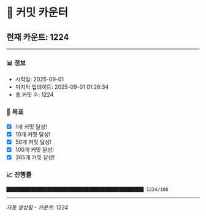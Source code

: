 # 🔢 커밋 카운터

## 현재 카운트: 1224

---

### 📊 정보
- 시작일: 2025-09-01
- 마지막 업데이트: 2025-09-01 01:26:34
- 총 커밋 수: 1224

### 🎯 목표
- [x] 1개 커밋 달성!
- [x] 10개 커밋 달성!
- [x] 50개 커밋 달성!
- [x] 100개 커밋 달성!
- [x] 365개 커밋 달성!

### 📈 진행률
```
██████████████████████████████████████████████████ 1224/100
```

---
*자동 생성됨 - 카운트: 1224*
